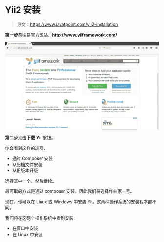 # Yii2 安装

> 原文：<https://www.javatpoint.com/yii2-installation>

**第一步**前往易官方网站，**http://www.yiiframework.com/**

![YII Installation 1](img/e89cb1abfeef28a043bb906d477a36bb.png)

**第二步**点击**下载 Yii** 按钮。

你会看到这样的选项，

*   通过 Composer 安装
*   从归档文件安装
*   从旧版本升级

选择其中一个，然后继续。

最可取的方式是通过 composer 安装。因此我们将选择作曲家一号。

现在，你可以在 Linux 或 Windows 中安装 Yii。这两种操作系统的安装程序都不同。

我们将在这两个操作系统中看到安装:

*   在窗口中安装
*   在 Linux 中安装